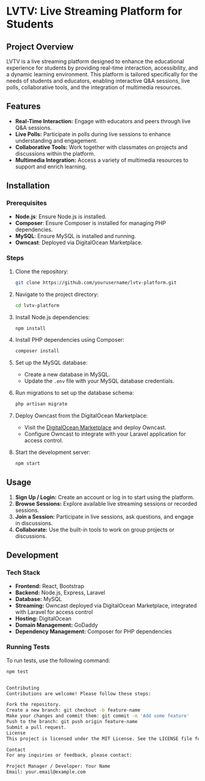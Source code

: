 # LVTV: Live Streaming Platform for Students

## Project Overview

LVTV is a live streaming platform designed to enhance the educational experience for students by providing real-time interaction, accessibility, and a dynamic learning environment. This platform is tailored specifically for the needs of students and educators, enabling interactive Q&A sessions, live polls, collaborative tools, and the integration of multimedia resources.

## Features

- **Real-Time Interaction:** Engage with educators and peers through live Q&A sessions.
- **Live Polls:** Participate in polls during live sessions to enhance understanding and engagement.
- **Collaborative Tools:** Work together with classmates on projects and discussions within the platform.
- **Multimedia Integration:** Access a variety of multimedia resources to support and enrich learning.

## Installation

### Prerequisites

- **Node.js**: Ensure Node.js is installed.
- **Composer**: Ensure Composer is installed for managing PHP dependencies.
- **MySQL**: Ensure MySQL is installed and running.
- **Owncast**: Deployed via DigitalOcean Marketplace.

### Steps

1. Clone the repository:
    ```bash
    git clone https://github.com/yourusername/lvtv-platform.git
    ```
2. Navigate to the project directory:
    ```bash
    cd lvtv-platform
    ```
3. Install Node.js dependencies:
    ```bash
    npm install
    ```
4. Install PHP dependencies using Composer:
    ```bash
    composer install
    ```
5. Set up the MySQL database:
    - Create a new database in MySQL.
    - Update the `.env` file with your MySQL database credentials.

6. Run migrations to set up the database schema:
    ```bash
    php artisan migrate
    ```

7. Deploy Owncast from the DigitalOcean Marketplace:
    - Visit the [DigitalOcean Marketplace](https://marketplace.digitalocean.com/apps/owncast) and deploy Owncast.
    - Configure Owncast to integrate with your Laravel application for access control.

8. Start the development server:
    ```bash
    npm start
    ```

## Usage

1. **Sign Up / Login:** Create an account or log in to start using the platform.
2. **Browse Sessions:** Explore available live streaming sessions or recorded sessions.
3. **Join a Session:** Participate in live sessions, ask questions, and engage in discussions.
4. **Collaborate:** Use the built-in tools to work on group projects or discussions.

## Development

### Tech Stack

- **Frontend:** React, Bootstrap
- **Backend:** Node.js, Express, Laravel
- **Database:** MySQL
- **Streaming:** Owncast deployed via DigitalOcean Marketplace, integrated with Laravel for access control
- **Hosting:** DigitalOcean
- **Domain Management:** GoDaddy
- **Dependency Management:** Composer for PHP dependencies

### Running Tests

To run tests, use the following command:
```bash
npm test


Contributing
Contributions are welcome! Please follow these steps:

Fork the repository.
Create a new branch: git checkout -b feature-name
Make your changes and commit them: git commit -m 'Add some feature'
Push to the branch: git push origin feature-name
Submit a pull request.
License
This project is licensed under the MIT License. See the LICENSE file for details.

Contact
For any inquiries or feedback, please contact:

Project Manager / Developer: Your Name
Email: your.email@example.com
